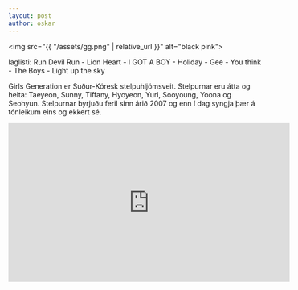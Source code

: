 ```yaml
---
layout: post
author: oskar
---
```

<img src="{{ "/assets/gg.png" | relative_url }}" alt="black pink">

laglisti: Run Devil Run - Lion Heart - I GOT A BOY - Holiday - Gee - You think - The Boys - Light up the sky

Girls Generation er Suður-Kóresk stelpuhljómsveit. Stelpurnar eru átta og heita: Taeyeon, Sunny, Tiffany, Hyoyeon, Yuri, Sooyoung, Yoona og Seohyun. Stelpurnar byrjuðu feril sinn árið 2007 og enn í dag syngja þær á tónleikum eins og ekkert sé.

<iframe class="video" width="560" height="315" src="https://www.youtube.com/embed/nVCubhQ454c" frameborder="0" allow="accelerometer; autoplay; encrypted-media; gyroscope; picture-in-picture" allowfullscreen></iframe>